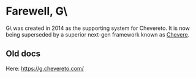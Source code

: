 # Farewell, G\
G\ was created in 2014 as the supporting system for Chevereto. It is now being superseded by a superior next-gen framework known as [Chevere](https://github.com/chevere/chevere).

## Old docs
Here: https://g.chevereto.com/
